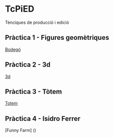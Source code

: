 # TcPiED
Tènciques de producció i edició
## Pràctica 1 - Figures geomètriques
[Bodegó](bàrbara_martí_formes.zip)
## Pràctica 2 - 3d
[3d](bàrbara_martí_3D.zip)
## Pràctica 3 - Tòtem
[Totem](bàrbara_martí_suetin.zip)
## Pràctica 4 - Isidro Ferrer
[Funny Farm] ()
